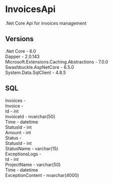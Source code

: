 # InvoicesApi
.Net Core Api for invoices management<br>

## Versions
.Net Core - 6.0<br>
Dapper - 2.0.143<br>
Microsoft.Extensions.Caching.Abstractions - 7.0.0<br>
Swashbuckle.AspNetCore - 6.5.0<br>
System.Data.SqlClient - 4.8.5<br>

## SQL
Invoices -<br>
    Invoice -<br>
        Id - int<br>
        InvoiceId - nvarchar(50)<br>
        Time - datetime<br>
        StatusId - int<br>
        Amount - int<br>
    Status -<br>
        StatusId - int<br>
        StatusName - varchar(15)<br>
    ExceptionsLogs -<br>
        Id - int<br>
        ProjectName - varchar(50)<br>
        Time - datetime<br>
        ExceptionContent - nvarchar(4000)<br>